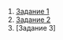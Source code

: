 1. [Задание 1](https://github.com/Dmitry-A-K/Netology_homework_NeuroStartUp)
2. [Задание 2](https://github.com/Dmitry-A-K/Netology_homework_NeuroStartUp/tree/new-text)
3. [Задание 3]
